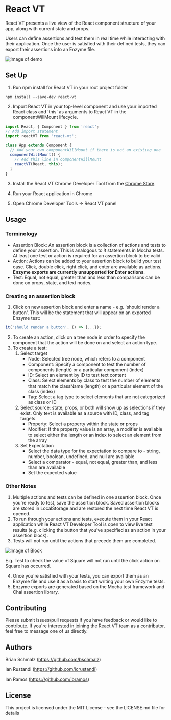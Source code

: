 # React VT

React VT presents a live view of the React component structure of your app, along with current state and props. 

Users can define assertions and test them in real time while interacting with their application. Once the user is satisfied with their defined tests, they can export their assertions into an Enzyme file. 

![Image of demo](https://github.com/brIAN-3/react-vt/blob/master/src/demo.gif)


## Set Up
1. Run npm install for React VT in your root project folder

```
npm install --save-dev react-vt
```

2. Import React VT in your top-level component and use your imported React class and 'this' as arguments to React VT in the componentWillMount lifecycle.
```javascript
import React, { Component } from 'react';
// Add import statement
import reactVT from 'react-vt';

class App extends Component {
  // Add your own componentWillMount if there is not an existing one
  componentWillMount() {
    // Add this line in componentWillMount
    reactVT(React, this);
  }
}
```

3. Install the React VT Chrome Developer Tool from the [Chrome Store](https://chrome.google.com/webstore/detail/react-vt/aphjepidficfgphkbggojoemgpmianhi?hl=en). 


4. Run your React application in Chrome

5. Open Chrome Developer Tools -> React VT panel

## Usage

### Terminology 
* Assertion Block: An assertion block is a collection of actions and tests to define your assertion. This is analogous to *it* statements in Mocha tests. At least one test or action is required for an assertion block to be valid.
* Action: Actions can be added to your assertion block to build your test case. Click, double click, right click, and enter are available as actions. **Enzyme exports are currently unsupported for Enter actions**.
* Test: Equal, not equal, greater than and less than comparisons can be done on props, state, and text nodes. 

### Creating an assertion block
1. Click on new assertion block and enter a name - e.g. 'should render a button'. This will be the statement that will appear on an exported Enzyme test: 
```javascript
it('should render a button', () => {...});
```
2. To create an action, click on a tree node in order to specify the component that the action will be done on and select an action type.
3. To create a test:
    1. Select target
        * Node: Selected tree node, which refers to a component
        * Component: Specify a component to test the number of components (length) or a particular component (index)
        * ID: Select an element by ID to test text content
        * Class: Select elements by class to test the number of elements that match the className (length) or a particular element of the class (index)
        * Tag: Select a tag type to select elements that are not categorized as class or ID
    2. Select source: state, props, or both will show up as selections if they exist. Only text is available as a source with ID, class, and tag targets.  
        * Property: Select a property within the state or props
        * Modifier: If the property value is an array, a modifier is available to select either the length or an index to select an element from the array
    3. Set Expectation
        * Select the data type for the expectation to compare to - string, number, boolean, undefined, and null are available
        * Select a comparator - equal, not equal, greater than, and less than are available
        * Set the expected value
    
### Other Notes
 1. Multiple actions and tests can be defined in one assertion block. Once you're ready to test, save the assertion block. Saved assertion blocks are stored in LocalStorage and are restored the next time React VT is opened.
 2. To run through your actions and tests, execute them in your React application while React VT Developer Tool is open to view live test results (e.g. clicking the button that you've specified as an action in your assertion block).
 3. Tests will not run until the actions that precede them are completed. 
 
 ![Image of Block](https://github.com/brIAN-3/react-vt/blob/master/src/BlockScreenshot.png)
 
 E.g. Test to check the value of Square will not run until the click action on Square has occurred.
 
 4. Once you're satisfied with your tests, you can export them as an Enzyme file and use it as a basis to start writing your own Enzyme tests.
 5. Enzyme exports are generated based on the Mocha test framework and Chai assertion library.
 
## Contributing

Please submit issues/pull requests if you have feedback or would like to contribute. If you're interested in joining the React VT team as a contributor, feel free to message one of us directly.

## Authors

Brian Schmalz (https://github.com/bschmalz)

Ian Rustandi (https://github.com/icrustandi)

Ian Ramos (https://github.com/ibramos)

## License

This project is licensed under the MIT License - see the LICENSE.md file for details
